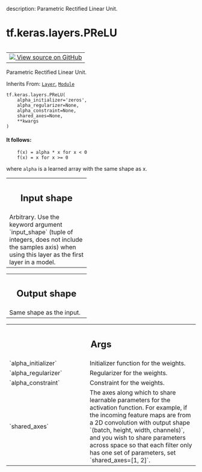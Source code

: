 description: Parametric Rectified Linear Unit.

<div itemscope itemtype="http://developers.google.com/ReferenceObject">
<meta itemprop="name" content="tf.keras.layers.PReLU" />
<meta itemprop="path" content="Stable" />
<meta itemprop="property" content="__init__"/>
</div>

# tf.keras.layers.PReLU

<!-- Insert buttons and diff -->

<table class="tfo-notebook-buttons tfo-api nocontent" align="left">
<td>
  <a target="_blank" href="https://github.com/keras-team/keras/tree/v2.15.0/keras/layers/activation/prelu.py#L30-L124">
    <img src="https://www.tensorflow.org/images/GitHub-Mark-32px.png" />
    View source on GitHub
  </a>
</td>
</table>



Parametric Rectified Linear Unit.

Inherits From: [`Layer`](../../../tf/keras/layers/Layer.md), [`Module`](../../../tf/Module.md)

<pre class="devsite-click-to-copy prettyprint lang-py tfo-signature-link">
<code>tf.keras.layers.PReLU(
    alpha_initializer=&#x27;zeros&#x27;,
    alpha_regularizer=None,
    alpha_constraint=None,
    shared_axes=None,
    **kwargs
)
</code></pre>



<!-- Placeholder for "Used in" -->


#### It follows:



```
    f(x) = alpha * x for x < 0
    f(x) = x for x >= 0
```

where `alpha` is a learned array with the same shape as x.

<!-- Tabular view -->
 <table class="responsive fixed orange">
<colgroup><col width="214px"><col></colgroup>
<tr><th colspan="2"><h2 class="add-link">Input shape</h2></th></tr>
<tr class="alt">
<td colspan="2">
Arbitrary. Use the keyword argument `input_shape`
(tuple of integers, does not include the samples axis)
when using this layer as the first layer in a model.
</td>
</tr>

</table>



<!-- Tabular view -->
 <table class="responsive fixed orange">
<colgroup><col width="214px"><col></colgroup>
<tr><th colspan="2"><h2 class="add-link">Output shape</h2></th></tr>
<tr class="alt">
<td colspan="2">
Same shape as the input.
</td>
</tr>

</table>



<!-- Tabular view -->
 <table class="responsive fixed orange">
<colgroup><col width="214px"><col></colgroup>
<tr><th colspan="2"><h2 class="add-link">Args</h2></th></tr>

<tr>
<td>
`alpha_initializer`<a id="alpha_initializer"></a>
</td>
<td>
Initializer function for the weights.
</td>
</tr><tr>
<td>
`alpha_regularizer`<a id="alpha_regularizer"></a>
</td>
<td>
Regularizer for the weights.
</td>
</tr><tr>
<td>
`alpha_constraint`<a id="alpha_constraint"></a>
</td>
<td>
Constraint for the weights.
</td>
</tr><tr>
<td>
`shared_axes`<a id="shared_axes"></a>
</td>
<td>
The axes along which to share learnable
parameters for the activation function.
For example, if the incoming feature maps
are from a 2D convolution
with output shape `(batch, height, width, channels)`,
and you wish to share parameters across space
so that each filter only has one set of parameters,
set `shared_axes=[1, 2]`.
</td>
</tr>
</table>



